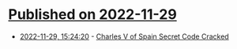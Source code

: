 # [Published on 2022-11-29](index.md)

* [2022-11-29, 15:24:20](https://news.ycombinator.com/item?id=33788667) - [Charles V of Spain Secret Code Cracked](https://www.schneier.com/blog/archives/2022/11/charles-v-of-spain-secret-code-cracked.html)
